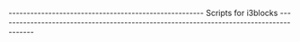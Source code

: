 ------------------------------------------------------ Scripts for i3blocks ----------------------------------------------------------------------------------------
